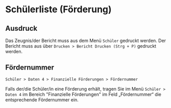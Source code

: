 ﻿# Schülerliste (Förderung)

## Ausdruck

Das Zeugnis/der Bericht muss aus dem Menü `Schüler` gedruckt werden.
Der Bericht muss aus über `Drucken > Bericht Drucken (Strg + P)` gedruckt werden.

## Fördernummer

`Schüler > Daten 4 > Finanzielle Förderungen > Fördernummer`

Falls der/die Schüler/in eine Förderung erhält, tragen Sie im Menü `Schüler > Daten 4` im Bereich "Finanzielle Förderungen" im Feld „Fördernummer“ die entsprechende Fördernummer ein.